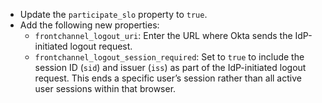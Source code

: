 * Update the `participate_slo` property to `true`.
* Add the following new properties:
  * `frontchannel_logout_uri`: Enter the URL where Okta sends the IdP-initiated logout request.
  * `frontchannel_logout_session_required`: Set to `true` to include the session ID (`sid`) and issuer (`iss`) as part of the IdP-initiated logout request. This ends a specific user’s session rather than all active user sessions within that browser.
